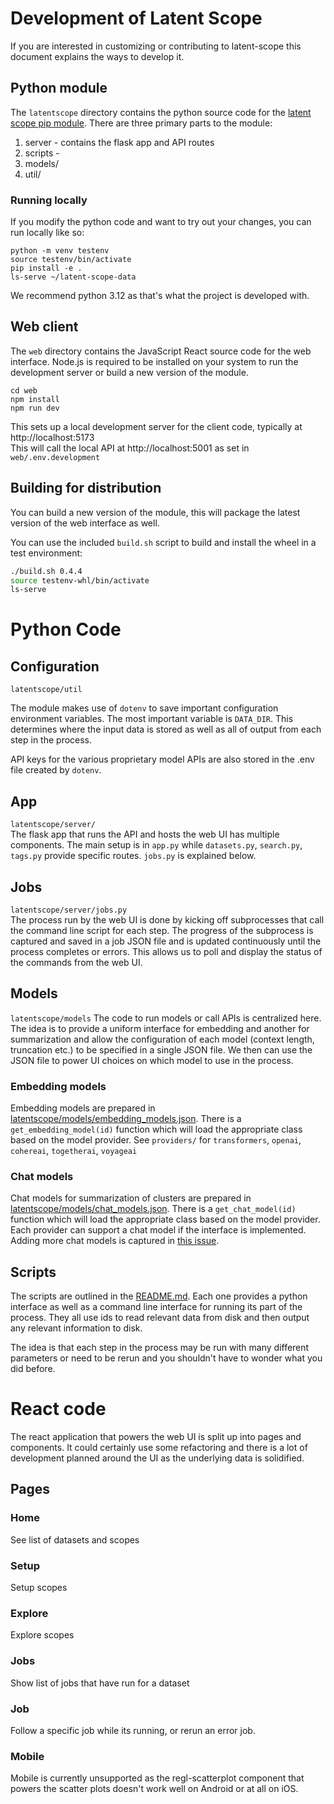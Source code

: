 # Development of Latent Scope

If you are interested in customizing or contributing to latent-scope this document explains the ways to develop it.

## Python module
The `latentscope` directory contains the python source code for the [latent scope pip module](https://pypi.org/project/latentscope/). There are three primary parts to the module:

1. server - contains the flask app and API routes
2. scripts - 
3. models/
4. util/

### Running locally
If you modify the python code and want to try out your changes, you can run locally like so:

```
python -m venv testenv
source testenv/bin/activate
pip install -e .
ls-serve ~/latent-scope-data
```

We recommend python 3.12 as that's what the project is developed with.

## Web client
The `web` directory contains the JavaScript React source code for the web interface. Node.js is required to be installed on your system to run the development server or build a new version of the module.

```
cd web
npm install
npm run dev
```
This sets up a local development server for the client code, typically at http://localhost:5173  
This will call the local API at http://localhost:5001 as set in `web/.env.development`


## Building for distribution
You can build a new version of the module, this will package the latest version of the web interface as well.

You can use the included `build.sh` script to build and install the wheel in a test environment:
```bash
./build.sh 0.4.4
source testenv-whl/bin/activate
ls-serve
```


# Python Code

## Configuration
`latentscope/util`   

The module makes use of `dotenv` to save important configuration environment variables. The most important variable is `DATA_DIR`.
This determines where the input data is stored as well as all of output from each step in the process.

API keys for the various proprietary model APIs are also stored in the .env file created by `dotenv`.

## App
`latentscope/server/`   
The flask app that runs the API and hosts the web UI has multiple components. The main setup is in `app.py` while `datasets.py`, `search.py`, `tags.py` provide specific routes. `jobs.py` is explained below.

## Jobs
`latentscope/server/jobs.py`  
The process run by the web UI is done by kicking off subprocesses that call the command line script for each step. The progress of the subprocess is captured and saved in a job JSON file and is updated continuously until the process completes or errors. This allows us to poll and display the status of the commands from the web UI.

## Models
`latentscope/models`
The code to run models or call APIs is centralized here. The idea is to provide a uniform interface for embedding and another for summarization and allow the configuration of each model (context length, truncation etc.) to be specified in a single JSON file. We then can use the JSON file to power UI choices on which model to use in the process.

### Embedding models
Embedding models are prepared in [latentscope/models/embedding_models.json](latentscope/models/embedding_models.json).
There is a `get_embedding_model(id)` function which will load the appropriate class based on the model provider. See `providers/` for `transformers`, `openai`, `cohereai`, `togetherai`, `voyageai`

### Chat models
Chat models for summarization of clusters are prepared in [latentscope/models/chat_models.json](latentscope/models/chat_models.json). 
There is a `get_chat_model(id)` function which will load the appropriate class based on the model provider. Each provider can support a chat model if the interface is implemented. Adding more chat models is captured in [this issue](https://github.com/enjalot/latent-scope/issues/2).

## Scripts
The scripts are outlined in the [README.md](README.md). Each one provides a python interface as well as a command line interface for running its part of the process. They all use ids to read relevant data from disk and then output any relevant information to disk.

The idea is that each step in the process may be run with many different parameters or need to be rerun and you shouldn't have to wonder what you did before.


# React code
The react application that powers the web UI is split up into pages and components. It could certainly use some refactoring and there is a lot of development planned around the UI as the underlying data is solidified.

## Pages

### Home
See list of datasets and scopes

### Setup
Setup scopes

### Explore
Explore scopes

### Jobs
Show list of jobs that have run for a dataset

### Job
Follow a specific job while its running, or rerun an error job.

### Mobile
Mobile is currently unsupported as the regl-scatterplot component that powers the scatter plots doesn't work well on Android or at all on iOS.
